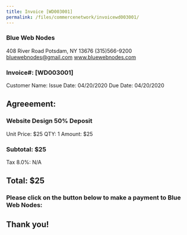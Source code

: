 ```yaml
---
title: Invoice [WD003001]
permalink: /files/commercenetwork/invoicewd003001/
---
```


### Blue Web Nodes

408 River Road
Potsdam, NY 13676
(315)566-9200
bluewebnodes@gmail.com
www.bluewebnodes.com

### Invoice#: [WD003001]
Customer Name: 
Issue Date: 04/20/2020
Due Date: 04/20/2020

## Agreeement: 

### Website Design 50% Deposit
Unit Price: $25
QTY: 1
Amount: $25

### Subtotal: $25
Tax 8.0%: N/A
## Total: $25

### Please click on the button below to make a payment to Blue Web Nodes:



## Thank you!
